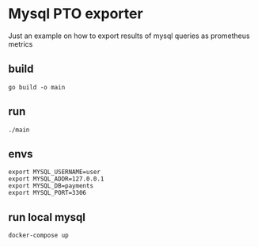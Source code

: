 # Mysql PTO exporter
Just an example on how to export results of mysql queries as prometheus metrics

## build
```
go build -o main
```

## run
```
./main
```

## envs
```
export MYSQL_USERNAME=user
export MYSQL_ADDR=127.0.0.1
export MYSQL_DB=payments
export MYSQL_PORT=3306 
```

## run local mysql
```
docker-compose up
```
